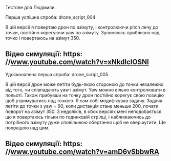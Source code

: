 Тестове для Людмили.

Перша успішна спроба: drone_script_004

В цій версії я повертаю дрон по азімуту, і контролюючи pitch лечу до точки, постійно корегуючи yaw по азімуту. Зупиняюсь приблизно над точко і повертаюсь на азімут 350.

Відео симуляції: https: //www.youtube.com/watch?v=xNkdlcIOSNI
-------------------------------------------------------------
Удосконалена перша спроба: drone_script_005

В цій версії дрон може летіти будь-якою стороною до точки незалежно від того, чи співпадають yaw і азімут. Yaw можно вільно контролювати в польоті. Також прибувши на точку дрон постійно корегує свою позицію щоб утримуватись над точкою.
Я сам собі модифікував задачу. Задача летіти до точки з yaw = 90, коли дистанція стане меньше 200, почати поворот на азімут 350.
З недоліків, в обох версіях мені неподобається що я повертаюсь тільки по годинковій стрілці, і наближаючись до потрібного азімуту дуже сповільнюю обертання щоб не овершутити. Ще попрацюю над цим.

Відео симуляції: https: //www.youtube.com/watch?v=amD6vSbbwRA
-------------------------------------------------------------
